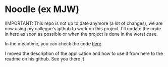 Noodle (ex MJW)
=========

!IMPORTANT: This repo is not up to date anymore (a lot of changes), we are now using my collegue's github to work on this project. I'll update the code in here as soon as possible or when the project is done in the worst case.

In the meantime, you can check the code [here](https://github.com/MattJHD/noodle)

I moved the description of the application and how to use it from here to the readme on his github. See you there ;) 
